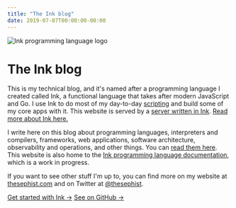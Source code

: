 ```yaml
---
title: "The Ink blog"
date: 2019-07-07T00:00:00-00:00
---
```


<p><img class="blend-multiply logo-img" src="/img/logo.png" alt="Ink programming language logo"></p>

# The Ink blog

This is my technical blog, and it's named after a programming language I created called Ink, a functional language that takes after modern JavaScript and Go. I use Ink to do most of my day-to-day [scripting](https://thesephist.com/posts/blog-analysis/) and build some of my core apps with it. This website is served by a [server written in Ink](https://github.com/thesephist/dotink/blob/master/src/fileserver.ink). [Read more about Ink here.](https://linus.zone/ink)

I write here on this blog about programming languages, interpreters and compilers, frameworks, web applications, software architecture, observability and operations, and other things. You can [read them here](/posts/). This website is also home to the [Ink programming language documentation](/docs/), which is a work in progress.

If you want to see other stuff I'm up to, you can find more on my website at [thesephist.com](https://thesephist.com) and on Twitter at [@thesephist](https://twitter.com/thesephist).

<a href="/docs/overview/" class="button">Get started with Ink &rarr;</a>
<a href="https://github.com/thesephist/ink" class="button">See on GitHub &rarr;</a>
